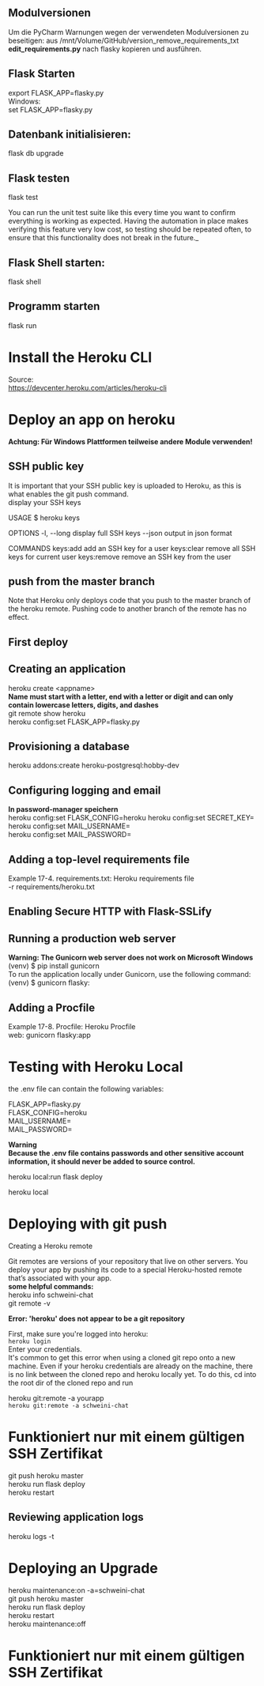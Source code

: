 Modulversionen
--------------
Um die PyCharm Warnungen wegen der verwendeten Modulversionen zu beseitigen:
aus /mnt/Volume/GitHub/version_remove_requirements_txt 
**edit_requirements.py** nach flasky kopieren und ausführen.


Flask Starten
-------------
export FLASK_APP=flasky.py  
Windows:  
set FLASK_APP=flasky.py

Datenbank initialisieren:
-------------------------
flask db upgrade

Flask testen
------------
flask test

You can run the unit test suite like this every time you want to confirm everything is working as expected. Having the automation in place makes verifying this feature very low cost, so testing should be repeated often, to ensure that this functionality does not break in the future._


Flask Shell starten:
--------------------
flask shell

Programm starten
----------------
flask run

Install the Heroku CLI
======================
Source:  
https://devcenter.heroku.com/articles/heroku-cli


Deploy an app on heroku
=======================

**Achtung: Für Windows Plattformen teilweise andere Module verwenden!**

SSH public key
--------------

It is important that your SSH public key is uploaded to Heroku, as this is what enables the git push command.  
display your SSH keys

USAGE
  $ heroku keys

OPTIONS
  -l, --long  display full SSH keys
  --json      output in json format

COMMANDS
  keys:add     add an SSH key for a user
  keys:clear   remove all SSH keys for current user
  keys:remove  remove an SSH key from the user

push from the master branch
---------------------------
Note that Heroku only deploys code that you push to the master branch of the heroku remote. Pushing code to another branch of the remote has no effect.


First deploy
------------
Creating an application
-----------------------
heroku create \<appname>  
**Name must start with a letter, end with a letter or digit and can only contain lowercase letters, digits, and dashes**  
git remote show heroku  
heroku config:set FLASK_APP=flasky.py  

Provisioning a database  
-----------------------
heroku addons:create heroku-postgresql:hobby-dev  

Configuring logging and email
-------------------
**In password-manager speichern**  
heroku config:set FLASK_CONFIG=heroku
heroku config:set SECRET_KEY=  
heroku config:set MAIL_USERNAME=<your-gmail-username>  
heroku config:set MAIL_PASSWORD=<your-gmail-password>  

Adding a top-level requirements file
------------------------------------
Example 17-4. requirements.txt: Heroku requirements file  
-r requirements/heroku.txt  

Enabling Secure HTTP with Flask-SSLify
--------------------------------------

Running a production web server
-------------------------------
**Warning: The Gunicorn web server does not work on Microsoft Windows**  
(venv) $ pip install gunicorn  
To run the application locally under Gunicorn, use the following command:  
(venv) $ gunicorn flasky:

Adding a Procfile
-----------------
Example 17-8. Procfile: Heroku Procfile  
web: gunicorn flasky:app

Testing with Heroku Local
=========================
the .env file can contain the following variables:

FLASK_APP=flasky.py  
FLASK_CONFIG=heroku  
MAIL_USERNAME=<your-gmail-username>  
MAIL_PASSWORD=<your-gmail-password>  

**Warning  
Because the .env file contains passwords and other sensitive account information, it should never be added to 
source control.**

heroku local:run flask deploy  

heroku local  



Deploying with git push
=======================

Creating a Heroku remote

Git remotes are versions of your repository that live on other servers. You deploy your app by pushing its code to a special Heroku-hosted remote that’s associated with your app.  
**some helpful commands:**  
heroku info schweini-chat  
git remote -v  


**Error: 'heroku' does not appear to be a git repository**  

First, make sure you're logged into heroku:  
`heroku login`  
Enter your credentials.  
It's common to get this error when using a cloned git repo onto a new machine. Even if your heroku credentials are already on the machine, there is no link between the cloned repo and heroku locally yet. To do this, cd into the root dir of the cloned repo and run  

heroku git:remote -a yourapp  
`heroku git:remote -a schweini-chat ` 


Funktioniert nur mit einem gültigen SSH Zertifikat
==================================================

git push heroku master  
heroku run flask deploy  
heroku restart

Reviewing application logs
--------------------------
heroku logs -t

Deploying an Upgrade
====================
heroku maintenance:on -a=schweini-chat   
git push heroku master  
heroku run flask deploy  
heroku restart  
heroku maintenance:off

Funktioniert nur mit einem gültigen SSH Zertifikat
==================================================